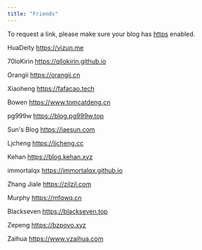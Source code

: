 ```yaml
---
title: "Friends"
---
```

To request a link, please make sure your blog has [https](https://en.wikipedia.org/wiki/HTTPS) enabled.

HuaDeity https://yizun.me

70loKirin https://qllokirin.github.io

Orangii https://orangii.cn

Xiaoheng https://fafacao.tech

Bowen https://www.tomcatdeng.cn

pg999w https://blog.pg999w.top

Sun's Blog https://iaesun.com

Ljcheng https://ljcheng.cc

Kehan https://blog.kehan.xyz

immortalqx https://immortalqx.github.io

Zhang Jiale https://zjlzjl.com

Murphy https://mfqwq.cn

Blackseven https://blackseven.top

Zepeng https://bzpovo.xyz

Zaihua https://www.vzaihua.com
